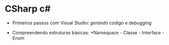 # CSharp c#

- Primeiros passos com Visual Studio:
 *gerando código e debugging*
 
 - Compreendendo estruturas básicas:
 *Namespace - Classe - Interface - Enum
